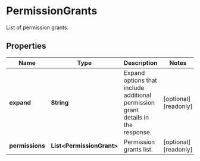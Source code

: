 

# PermissionGrants

List of permission grants.

## Properties

| Name | Type | Description | Notes |
|------------ | ------------- | ------------- | -------------|
|**expand** | **String** | Expand options that include additional permission grant details in the response. |  [optional] [readonly] |
|**permissions** | **List&lt;PermissionGrant&gt;** | Permission grants list. |  [optional] [readonly] |



